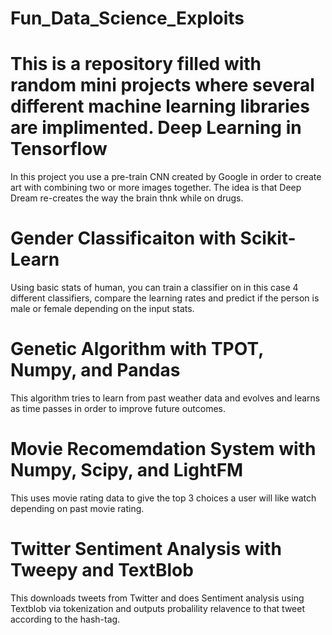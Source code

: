 # Fun_Data_Science_Exploits
This is a repository filled with random mini projects where several different machine learning libraries are implimented. 
Deep Learning in Tensorflow
===========

In this project you use a pre-train CNN created by Google in order to create art with combining two or more images together. The idea is that Deep Dream re-creates the way the brain thnk while on drugs.

Gender Classificaiton with Scikit-Learn
===========

Using basic stats of human, you can train a classifier on in this case 4 different classifiers, compare the learning rates and predict if the person is male or female depending on the input stats.

Genetic Algorithm with TPOT, Numpy, and Pandas
===========

This algorithm tries to learn from past weather data and evolves and learns as time passes in order to improve future outcomes.

Movie Recomemdation System with Numpy, Scipy, and LightFM
===========

This uses movie rating data to give the top 3 choices a user will like watch depending on past movie rating.

Twitter Sentiment Analysis with Tweepy and TextBlob
===========

This downloads tweets from Twitter and does Sentiment analysis using Textblob via tokenization and outputs probalility relavence to that tweet according to the hash-tag.
